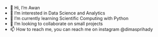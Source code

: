 - 👋 Hi, I’m Awan 
- 👀 I’m interested in Data Science and Analytics
- 🌱 I’m currently learning Scientific Computing with Python
- 💞️ I’m looking to collaborate on small projects
- 📫 How to reach me, you can reach me on instagram @dimasprihady

<!---
yaboidimsum/yaboidimsum is a ✨ special ✨ repository because its `README.md` (this file) appears on your GitHub profile.
You can click the Preview link to take a look at your changes.
--->
